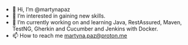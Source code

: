 - 👋 Hi, I’m @martynapaz
- 👀 I’m interested in gaining new skills.
- 🌱 I’m currently working on and learning Java, RestAssured, Maven, TestNG, Gherkin and Cucumber and Jenkins with Docker.
- 📫 How to reach me martyna.paz@proton.me

<!---
martynapaz/martynapaz is a ✨ special ✨ repository because its `README.md` (this file) appears on your GitHub profile.
You can click the Preview link to take a look at your changes.
--->
